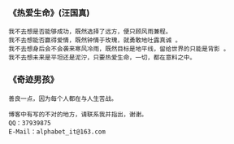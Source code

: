 ### 《热爱生命》(汪国真)

```plain
我不去想是否能够成功，既然选择了远方，便只顾风雨兼程。
我不去想能否赢得爱情，既然钟情于玫瑰，就勇敢地吐露真诚 。
我不去想身后会不会袭来寒风冷雨，既然目标是地平线，留给世界的只能是背影 。
我不去想未来是平坦还是泥泞，只要热爱生命，一切，都在意料之中。
```

### 《奇迹男孩》

```plain
善良一点，因为每个人都在与人生苦战。
```

```plain
博客中有写的不对的地方，请联系我并指出，谢谢。
QQ：37939875
E-Mail：alphabet_it@163.com
```
